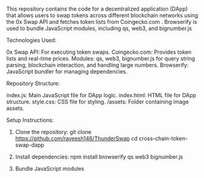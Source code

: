This repository contains the code for a decentralized application (DApp) that allows users to swap tokens across different blockchain networks using the 0x Swap API and fetches token lists from Coingecko.com . Browserify is used to bundle JavaScript modules, including qs, web3, and bignumber.js

Technologies Used:

0x Swap API: For executing token swaps.
Coingecko.com: Provides token lists and real-time prices.
Modules: qs, web3, bignumber.js for query string parsing, blockchain interaction, and handling large numbers.
Browserify: JavaScript bundler for managing dependencies.

Repository Structure:

index.js: Main JavaScript file for DApp logic.
index.html: HTML file for DApp structure.
style.css: CSS file for styling.
/assets: Folder containing image assets.

Setup Instructions:

 1. Clone the repository:
git clone https://github.com/raveesh146/ThunderSwap
cd cross-chain-token-swap-dapp

2. Install dependencies:
 npm install browserify qs web3 bignumber.js

3. Bundle JavaScript modules

